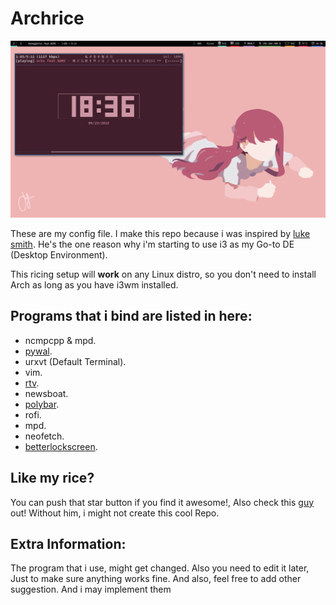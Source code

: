# Archrice
![Minimalist](Minimalist.png)

These are my config file. I make this repo because i was inspired by [luke smith](https://www.github.com/lukesmithxyz). He's the one reason why i'm starting to use i3 as my Go-to DE (Desktop Environment).

This ricing setup will **work** on any Linux distro, so you don't need to install Arch as long as you have i3wm installed.

## Programs that i bind are listed in here:
* ncmpcpp & mpd.
* [pywal](https://github.com/dylanaraps/pywal/).
* urxvt (Default Terminal).
* vim.
* [rtv](https://github.com/michael-lazar/rtv).
* newsboat.
* [polybar](https://github.com/jaagr/polybar).
* rofi.
* mpd.
* neofetch.
* [betterlockscreen](https://github.com/pavanjadhaw/betterlockscreen).

## Like my rice?
You can push that star button if you find it awesome!, Also check this [guy](https://www.github.com/lukesmithxyz) out! Without him, i might not create this cool Repo.

## Extra Information:
The program that i use, might get changed. Also you need to edit it later, Just to make sure anything works fine. And also, feel free to add other suggestion. And i may implement them


